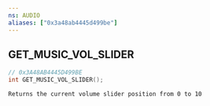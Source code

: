 ```yaml
---
ns: AUDIO
aliases: ["0x3a48ab4445d499be"]
---
```

## GET_MUSIC_VOL_SLIDER

```c
// 0x3A48AB4445D499BE
int GET_MUSIC_VOL_SLIDER();
```

```
Returns the current volume slider position from 0 to 10
```
